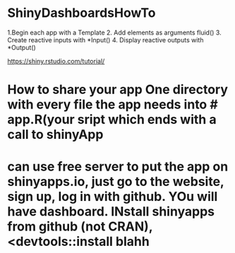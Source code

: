 # ShinyDashboardsHowTo
1.Begin each app with a Template
2. Add elements as arguments fluid()
3. Create reactive inputs with *Input()
4. Display reactive outputs with *Output()

https://shiny.rstudio.com/tutorial/

# How to share your app One directory with every file the app needs into # app.R(your sript which ends with a call to shinyApp

# can use free server to put the app on shinyapps.io, just go to the website, sign up, log in with github. YOu will have dashboard. INstall shinyapps from github (not CRAN), <devtools::install blahh